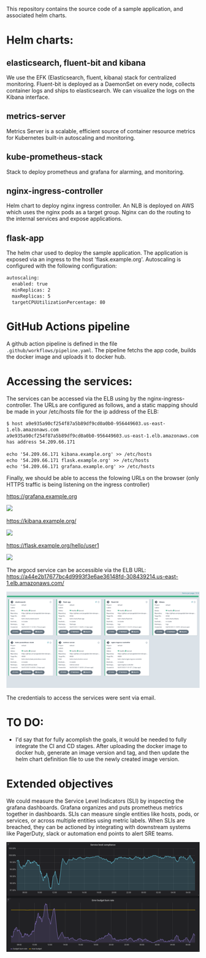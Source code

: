 This repository contains the source code of a sample application, and associated helm charts.

# Helm charts:

## elasticsearch, fluent-bit and kibana

We use the EFK (Elasticsearch, fluent, kibana) stack for centralized monitoring.
Fluent-bit is deployed as a DaemonSet on every node, collects container logs and ships to elasticsearch. We can visualize the logs on the Kibana interface.

## metrics-server

Metrics Server is a scalable, efficient source of container resource metrics for Kubernetes built-in autoscaling and monitoring.

## kube-prometheus-stack

Stack to deploy prometheus and grafana for alarming, and monitoring.

## nginx-ingress-controller

Helm chart to deploy nginx ingress controller. An NLB is deployed on AWS which uses the nginx pods as a target group. Nginx can do the routing to the internal services and expose applications.

## flask-app

The helm char used to deploy the sample application. The application is exposed via an ingress to the host 'flask.example.org'. Autoscaling is configured with the following configuration:


    autoscaling:
      enabled: true
      minReplicas: 2
      maxReplicas: 5
      targetCPUUtilizationPercentage: 80



# GitHub Actions pipeline

A github action pipeline is defined in the file `.github/workflows/pipeline.yaml`.
The pipeline fetchs the app code, builds the docker image and uploads it to docker hub.



# Accessing the services:

The services can be accessed via the ELB using by the nginx-ingress-controller.
The URLs are configured as follows, and a static mapping should be made in your /etc/hosts file for the ip address of the ELB:

    $ host a9e935a90cf254f87a5b89df9cd0a0b0-956449603.us-east-1.elb.amazonaws.com
    a9e935a90cf254f87a5b89df9cd0a0b0-956449603.us-east-1.elb.amazonaws.com has address 54.209.66.171

    echo '54.209.66.171 kibana.example.org' >> /etc/hosts
    echo '54.209.66.171 flask.example.org' >> /etc/hosts
    echo '54.209.66.171 grafana.example.org' >> /etc/hosts


Finally, we should be able to access the folowing URLs on the browser (only HTTPS traffic is being listening on the ingress controller)

https://grafana.example.org

[![](img/grafana2.png)]()


https://kibana.example.org/

[![](img/kibana.png)]()


https://flask.example.org/hello/user1

[![](img/flask.png)]()


The argocd service can be accessible via the ELB URL: https://a44e2b17677bc4d9993f3e6ae36148fd-308439214.us-east-1.elb.amazonaws.com/

[![](img/argo.png)]()

The credentials to access the services were sent via email.

# TO DO:

- I'd say that for fully acomplish the goals, it would be needed to fully integrate the CI and CD stages. After uploading the docker image to docker hub, generate an image version and tag, and then update the helm chart definition file to use the newly created image version.


# Extended objectives

We could measure the Service Level Indicators (SLI) by inspecting the grafana dashboards. Grafana organizes and puts prometheus metrics together in dashboards.
SLIs can measure single entities like hosts, pods, or services, or across multiple entities using metric labels. 
When SLIs are breached, they can be actioned by integrating with downstream systems like PagerDuty, slack or automation end points to alert SRE teams. 

[![](img/grafana.png)]()


